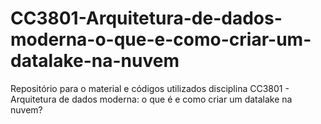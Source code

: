 # CC3801-Arquitetura-de-dados-moderna-o-que-e-como-criar-um-datalake-na-nuvem
Repositório para o material e códigos utilizados disciplina CC3801 - Arquitetura de dados moderna: o que é e como criar um datalake na nuvem?
